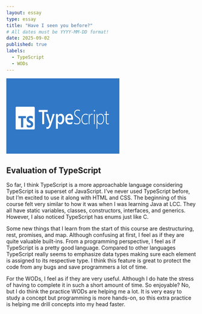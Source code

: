 ```yaml
---
layout: essay
type: essay
title: "Have I seen you before?"
# All dates must be YYYY-MM-DD format!
date: 2025-09-02
published: true
labels:
  - TypeScript
  - WODs
---
```


<img width="300px" height="200px" class="rounded float-start pe-4" src="../img/typescript-logo.png">


## Evaluation of TypeScript

  So far, I think TypeScript is a more approachable language considering TypeScript is a superset of JavaScript. I’ve never used TypeScript before, but I’m excited to use it along with HTML and CSS. The beginning of this course felt very similar to how it was when I was learning Java at LCC. They all have static variables, classes, constructors, interfaces, and generics. However, I also noticed TypeScript has enums just like C.
  
  Some new things that I learn from the start of this course are destructuring, rest, promises, and map. Although confusing at first, I feel as if they are quite valuable built-ins. From a programming perspective, I feel as if TypeScript is a pretty good language. Compared to other languages TypeScript really seems to emphasize data types making sure each element is assigned to its respective type. I think this feature is great to protect the code from any bugs and save programmers a lot of time. 
  
  For the WODs, I feel as if they are very useful. Although I do hate the stress of having to complete it in such a short amount of time. So enjoyable? No, but I do think the practice WODs are helping me a lot. It is very easy to study a concept but programming is more hands-on, so this extra practice is helping me drill concepts into my head faster.
